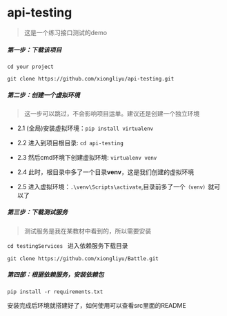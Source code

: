 # api-testing



> 这是一个练习接口测试的demo

##### 第一步：下载该项目

`cd your project`

`git clone https://github.com/xiongliyu/api-testing.git`



##### 第二步：创建一个虚拟环境



> 这一步可以跳过，不会影响项目运单。建议还是创建一个独立环境

- 2.1 (全局)安装虚拟环境：`pip install virtualenv`

- 2.2 进入到项目根目录: `cd api-testing `

- 2.3 然后cmd环境下创建虚拟环境: `virtualenv venv`

- 2.4 此时，根目录中多了一个目录**venv**，这是我们创建的虚拟环境

- 2.5 进入虚拟环境：`.\venv\Scripts\activate`,目录前多了一个`（venv）`就可以了





##### 第三步：下载测试服务

> 测试服务是我在某教材中看到的，所以需要安装

`cd testingServices ` 进入依赖服务下载目录

`git clone https://github.com/xiongliyu/Battle.git`

##### 第四部：根据依赖服务，安装依赖包 

``` 
pip install -r requirements.txt
```



安装完成后环境就搭建好了，如何使用可以查看src里面的README